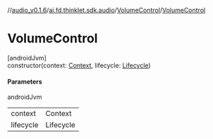 //[audio_v0.1.6](../../../index.md)/[ai.fd.thinklet.sdk.audio](../index.md)/[VolumeControl](index.md)/[VolumeControl](-volume-control.md)

# VolumeControl

[androidJvm]\
constructor(context: [Context](https://developer.android.com/reference/kotlin/android/content/Context.html), lifecycle: [Lifecycle](https://developer.android.com/reference/kotlin/androidx/lifecycle/Lifecycle.html))

#### Parameters

androidJvm

| | |
|---|---|
| context | Context |
| lifecycle | Lifecycle |
